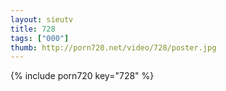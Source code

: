 ```yaml
--- 
layout: sieutv
title: 728
tags: ["000"]
thumb: http://porn720.net/video/728/poster.jpg
---
```

{% include porn720 key="728" %} 
